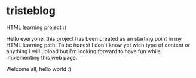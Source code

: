 # tristeblog
HTML learning project :)

Hello everyone, this project has been created as an starting point in my HTML learning path. 
To be honest I don't know yet wich type of content or anything I will upload but I'm looking forward to have fun while implementing this web page. 

Welcome all, hello world :)
